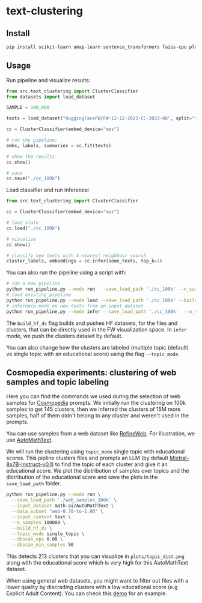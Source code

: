 # text-clustering

## Install 

```bash
pip install scikit-learn umap-learn sentence_transformers faiss-cpu plotly matplotlib datasets
```

## Usage

Run pipeline and visualize results:

```python
from src.text_clustering import ClusterClassifier
from datasets import load_dataset

SAMPLE = 100_000

texts = load_dataset("HuggingFaceFW/FW-12-12-2023-CC-2023-06", split="train").select(range(SAMPLE))["content"]

cc = ClusterClassifier(embed_device="mps")

# run the pipeline:
embs, labels, summaries = cc.fit(texts)

# show the results
cc.show()

# save 
cc.save("./cc_100k")
```

Load classifier and run inference:
```python
from src.text_clustering import ClusterClassifier

cc = ClusterClassifier(embed_device="mps")

# load state
cc.load("./cc_100k")

# visualize
cc.show()

# classify new texts with k-nearest neighbour search
cluster_labels, embeddings = cc.infer(some_texts, top_k=1)
```

You can also run the pipeline using a script with:
```bash
# run a new pipeline
python run_pipeline.py --mode run  --save_load_path './cc_100k' --n_samples 100000 --build_hf_ds
# load existing pipeline
python run_pipeline.py --mode load --save_load_path './cc_100k' --build_hf_ds
# inference mode on new texts from an input dataset
python run_pipeline.py --mode infer --save_load_path './cc_100k'  --n_samples <NB_INFERENCE_SAMPLES> --input_dataset <HF_DATA_FOR_INFERENCE>
```
The `build_hf_ds` flag builds and pushes HF datasets, for the files and clusters, that can be directly used in the FW visualization space. In `infer` mode, we push the clusters dataset by default.

You can also change how the clusters are labeled (multiple topic (default) vs single topic with an educational score) using the flag `--topic_mode`.

## Cosmopedia experiments: clustering of web samples and topic labeling
Here you can find the commands we used during the selection of web samples for [Cosmopedia](https://huggingface.co/datasets/HuggingFaceTB/cosmopedia) prompts. We initially run the clustering on 100k samples to get 145 clusters, then we inferred the clusters of 15M more samples, half of them didn't belong to any cluster and weren't used in the prompts.

You can use samples from a web dataset like [RefineWeb](https://huggingface.co/datasets/tiiuae/falcon-refinedweb). For illustration, we use  [AutoMathText](https://huggingface.co/datasets/math-ai/AutoMathText). 

We will run the clustering using `topic_mode` single topic with educational scores. This pipline clusters files and prompts an LLM (by default [Mixtral-8x7B-Instruct-v0.1](https://huggingface.co/mistralai/Mixtral-8x7B-Instruct-v0.1)) to find the topic of each cluster and give it an educational score. We plot the distribution of samples over topics and the distribution of the educational score and save the plots in the `save_load_path` folder. 

```bash
python run_pipeline.py --mode run \
  --save_load_path './web_samples_100k' \
  --input_dataset math-ai/AutoMathText \
  --data_subset "web-0.70-to-1.00" \
  --input_content text \
  --n_samples 100000 \
  --build_hf_ds \
  --topic_mode single_topic \
  --dbscan_eps 0.08 \
  --dbscan_min_samples 50
```

This detects 213 clusters that you can visualize in `plots/topic_dist.png` along with the educational score which is very high for this AutoMathText dataset.

When using general web datasets, you might want to filter out files with a lower quality by discrading clusters with a low educational score (e.g Explicit Adult Content). You can check this [demo](https://huggingface.co/spaces/HuggingFaceTB/inspect_clusters_free_topics) for an example.
